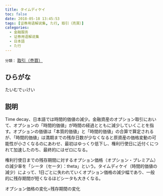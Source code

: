 ```yaml
---
title: タイムディケイ
toc: false
date: 2018-05-18 13:45:53
tags: [证券用语解说集, た行, 取引（売買）]
categories:
  - 金融服务
  - 证券用语解说集
  - 日本語
  - た行
---
```


`分類：` [取引（売買）](/tags/取引（売買）/)

## ひらがな

たいむでぃけい

## 説明

Time decay、日本語では時間的価値の減少。金融資産のオプション取引において、オプションの「時間的価値」が時間の経過とともに減少していくことを指す。オプションの価値は「本質的価値」と「時間的価値」の合算で算定されるが、「時間的価値」は満期までの残存日数が少なくなると原資産の価格変動の可能性が小さくなるのにあわせ、最初はゆっくり低下し、権利行使日に近付くにつれて加速したのち、最終的にはゼロになる。

権利行使日までの残存期間に対するオプション価格（オプション・プレミアム）の減少率を「シータ（セータ）：theta」という。タイムディケイ（時間的価値の減少）によって、1日ごとに失われていくオプション価格の減少幅であり、一般的に残存期間が短くなるほどシータも大きくなる。

オプション価格の変化÷残存期間の変化
